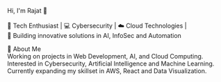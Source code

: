 Hi, I'm Rajat 👋<br/>
<br/>🌟 Tech Enthusiast | 💻 Cybersecurity | ☁️ Cloud Technologies |<br/>
🚀 Building innovative solutions in AI, InfoSec and Automation<br/>

🚀 About Me<br/>
   Working on projects in Web Development, AI, and Cloud Computing.<br/>
   Interested in Cybersecurity, Artificial Intelligence and Machine Learning.<br/>
   Currently expanding my skillset in AWS, React and Data Visualization.<br/>
